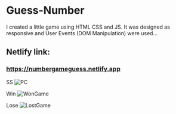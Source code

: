 # Guess-Number
I created a little game using HTML CSS and JS. It was designed as responsive and User Events (DOM Manipulation) were used...
## Netlify link:
### https://numbergameguess.netlify.app

SS
![PC](https://user-images.githubusercontent.com/59180837/219481168-cab020bc-fd9d-4e1d-a2f8-26f5a8503129.png)

Win
![WonGame](https://user-images.githubusercontent.com/59180837/219486783-89d43858-d06c-4962-81e4-b9890cb01c8a.png)

Lose
![LostGame](https://user-images.githubusercontent.com/59180837/219486813-fad25d84-2949-41e4-8b1b-7b5c67487f82.png)
